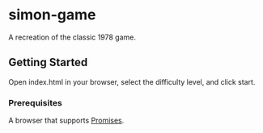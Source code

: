 # simon-game

A recreation of the classic 1978 game. 

## Getting Started

Open index.html in your browser, select the difficulty level, and click start.

### Prerequisites

A browser that supports [Promises](https://developer.mozilla.org/en-US/docs/Web/JavaScript/Reference/Global_Objects/Promise#Browser_compatibility).
